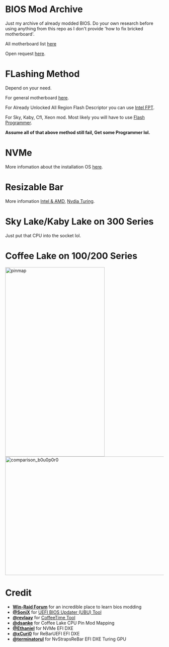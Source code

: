 # BIOS Mod Archive
Just my archive of already modded BIOS. Do your own research before using anything from this repo as I don't provide 'how to fix bricked motherboard'.

All motherboard list [here](https://github.com/HanmineKa/Modded-bios-archive/wiki) 

Open request [here](https://github.com/HanmineKa/Modded-bios-archive/discussions/1).
# FLashing Method
Depend on your need.

For general motherboard [here](https://winraid.level1techs.com/t/guide-how-to-flash-a-modded-ami-uefi-bios/30627).

For Already Unlocked All Region Flash Descriptor you can use [Intel FPT](https://winraid.level1techs.com/t/intel-cs-management-engine-drivers-firmware-and-tools-2-15/30719).

For Sky, Kaby, Cfl, Xeon mod. Most likely you will have to use [Flash Programmer](https://winraid.level1techs.com/t/guide-using-ch341a-based-programmer-to-flash-spi-eeprom/30834).

**Assume all of that above method still fail, Get some Programmer lol.**
# NVMe
More infomation about the installation OS [here](https://winraid.level1techs.com/t/howto-get-full-nvme-support-for-all-systems-with-an-ami-uefi-bios/30901).
# Resizable Bar
More infomation [Intel & AMD](https://github.com/xCuri0/ReBarUEFI), [Nvdia Turing](https://github.com/terminatorul/NvStrapsReBar).
# Sky Lake/Kaby Lake on 300 Series
Just put that CPU into the socket lol.
# Coffee Lake on 100/200 Series
<img width="316" height="600" alt="pinmap" src="https://github.com/user-attachments/assets/05f29da8-ce6a-40f0-95a4-bf66b7edbbe0" />
<img width="638" height="376" alt="comparison_b0u0p0r0" src="https://github.com/user-attachments/assets/e14b9bfa-4356-4f69-9348-7c291c479ef9" />

# Credit
- **[Win-Raid Forum](https://winraid.level1techs.com/)** for an incredible place to learn bios modding
- **[@SoniX](https://winraid.level1techs.com/u/sonix/summary)** for [UEFI BIOS Updater (UBU) Tool](https://winraid.level1techs.com/t/tool-guide-news-uefi-bios-updater-ubu/30357)
- **[@revlaay](https://winraid.level1techs.com/u/revlaay/summary)** for [CoffeeTime Tool](https://winraid.level1techs.com/t/tool-easy-automated-mod-tool-for-coffee-lake-bios/32795)
- **[@dsanke](https://winraid.level1techs.com/u/dsanke/summary)** for Coffee Lake CPU Pin Mod Mapping
- **[@Ethaniel](https://winraid.level1techs.com/u/ethaniel/summary)** for NVMe EFI DXE 
- **[@xCuri0](https://github.com/xCuri0)** for ReBarUEFI EFI DXE
- **[@terminatorul](https://github.com/terminatorul)** for NvStrapsReBar EFI DXE Turing GPU
